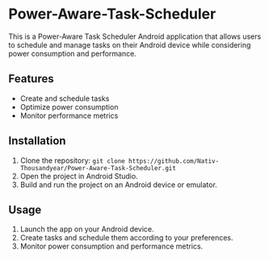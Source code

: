 # Power-Aware-Task-Scheduler
This is a Power-Aware Task Scheduler Android application that allows users to schedule and manage tasks on their Android device while considering power consumption and performance.


## Features

- Create and schedule tasks
- Optimize power consumption
- Monitor performance metrics

## Installation

1. Clone the repository: `git clone https://github.com/Nativ-Thousandyear/Power-Aware-Task-Scheduler.git`
2. Open the project in Android Studio.
3. Build and run the project on an Android device or emulator.

## Usage

1. Launch the app on your Android device.
2. Create tasks and schedule them according to your preferences.
3. Monitor power consumption and performance metrics.

